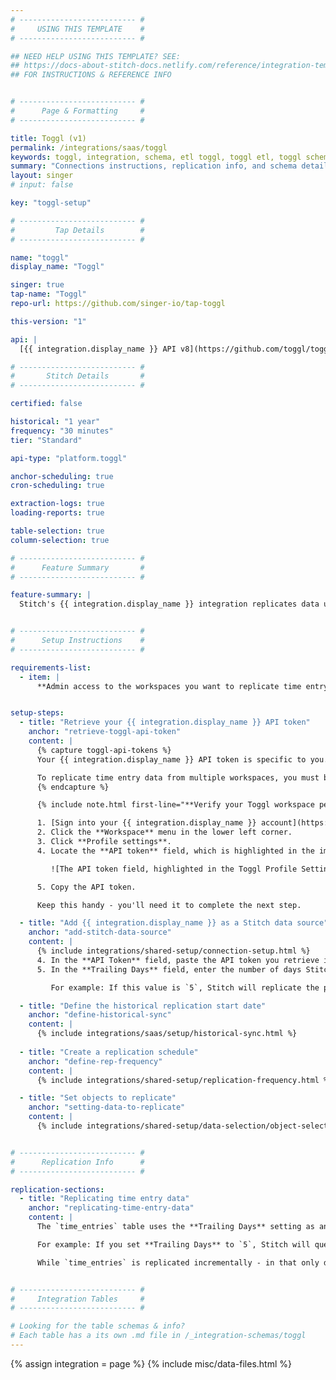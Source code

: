 ```yaml
---
# -------------------------- #
#     USING THIS TEMPLATE    #
# -------------------------- #

## NEED HELP USING THIS TEMPLATE? SEE:
## https://docs-about-stitch-docs.netlify.com/reference/integration-templates/saas/
## FOR INSTRUCTIONS & REFERENCE INFO


# -------------------------- #
#      Page & Formatting     #
# -------------------------- #

title: Toggl (v1)
permalink: /integrations/saas/toggl
keywords: toggl, integration, schema, etl toggl, toggl etl, toggl schema
summary: "Connections instructions, replication info, and schema details for Stitch's Toggl integration."
layout: singer
# input: false

key: "toggl-setup"

# -------------------------- #
#         Tap Details        #
# -------------------------- #

name: "toggl"
display_name: "Toggl"

singer: true 
tap-name: "Toggl"
repo-url: https://github.com/singer-io/tap-toggl

this-version: "1"

api: |
  [{{ integration.display_name }} API v8](https://github.com/toggl/toggl_api_docs/blob/master/toggl_api.md){:target="new"}

# -------------------------- #
#       Stitch Details       #
# -------------------------- #

certified: false 

historical: "1 year"
frequency: "30 minutes"
tier: "Standard"

api-type: "platform.toggl"

anchor-scheduling: true
cron-scheduling: true

extraction-logs: true
loading-reports: true

table-selection: true
column-selection: true

# -------------------------- #
#      Feature Summary       #
# -------------------------- #

feature-summary: |
  Stitch's {{ integration.display_name }} integration replicates data using the {{ integration.api | flatify | strip }}. Refer to the [Schema](#schema) section for a list of objects available for replication.


# -------------------------- #
#      Setup Instructions    #
# -------------------------- #

requirements-list:
  - item: |
      **Admin access to the workspaces you want to replicate time entry data from, if replicating from multiple workspaces.** Stitch is only able to access the same data as the user whose API token is used to authenticate the integration. {{ integration.display_name }}'s API limits retrieving time entry data to the user's own time entries and the time entries in a workspace where they are also an Admin.


setup-steps:
  - title: "Retrieve your {{ integration.display_name }} API token"
    anchor: "retrieve-toggl-api-token"
    content: |
      {% capture toggl-api-tokens %}
      Your {{ integration.display_name }} API token is specific to you. When replicating data, Stitch will only be able to access the same data as you in {{ integration.display_name }}.

      To replicate time entry data from multiple workspaces, you must be an Admin in the workspace you want to replicate data from. Verify that you have this permission in {{ integration.display_name }} before proceeding.
      {% endcapture %}

      {% include note.html first-line="**Verify your Toggl workspace permissions:**" content=toggl-api-tokens %}

      1. [Sign into your {{ integration.display_name }} account](https://toggl.com/login/){:target="new"}.
      2. Click the **Workspace** menu in the lower left corner.
      3. Click **Profile settings**.
      4. Locate the **API token** field, which is highlighted in the image below:

         ![The API token field, highlighted in the Toggl Profile Settings page]({{ site.baseurl }}/images/integrations/toggl-profile-settings-api-token.png)

      5. Copy the API token.

      Keep this handy - you'll need it to complete the next step.

  - title: "Add {{ integration.display_name }} as a Stitch data source"
    anchor: "add-stitch-data-source"
    content: |
      {% include integrations/shared-setup/connection-setup.html %}
      4. In the **API Token** field, paste the API token you retrieve in [Step 1](#retrieve-toggl-api-token).
      5. In the **Trailing Days** field, enter the number of days Stitch should use as an attribution window when replicating time entry data. **Note**: This is only applicable to the `time_entries` table.

         For example: If this value is `5`, Stitch will replicate the past five days' worth of data for the `time_entries` table during every replication job.

  - title: "Define the historical replication start date"
    anchor: "define-historical-sync"
    content: |
      {% include integrations/saas/setup/historical-sync.html %}
  
  - title: "Create a replication schedule"
    anchor: "define-rep-frequency"
    content: |
      {% include integrations/shared-setup/replication-frequency.html %}

  - title: "Set objects to replicate"
    anchor: "setting-data-to-replicate"
    content: |
      {% include integrations/shared-setup/data-selection/object-selection.html %}


# -------------------------- #
#      Replication Info      #
# -------------------------- #

replication-sections:
  - title: "Replicating time entry data"
    anchor: "replicating-time-entry-data"
    content: |
      The `time_entries` table uses the **Trailing Days** setting as an attribution window during replication. This means that the number entered into the **Trailing Days** field in the {{ app.page-names.int-settings }} page is the number of days Stitch will query time entry data for during every replication job.

      For example: If you set **Trailing Days** to `5`, Stitch will query for and replicate the past five days' worth of data during every replication job for the `time_entries` table.

      While `time_entries` is replicated incrementally - in that only data from the number of trailing days is replicated during each job - a high number of days being used as the attribution window can increase your row usage.


# -------------------------- #
#     Integration Tables     #
# -------------------------- #

# Looking for the table schemas & info?
# Each table has a its own .md file in /_integration-schemas/toggl
---
```

{% assign integration = page %}
{% include misc/data-files.html %}